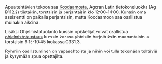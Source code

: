 Apua tehtävien tekoon saa [Koodaamosta](https://tim.pm/Koodaamo), Agoran Latin tietokoneluokka (Ag B112.2) tiistaisin, torstaisin ja perjantaisin klo 12:00-14:00. Kurssin oma assistentti on paikalla perjantaisin, mutta Koodaamoon saa osallistua muinakin aikoina. 

Lisäksi Ohjelmistotuotanto kurssin opiskelijat voivat osallistua [ohjelmistoteustaus](https://opencs.it.jyu.fi/software-testing/) kurssin kanssa yhteisiin harjoituksiin maanantaisin ja torstaisin 9:15-10:45 luokassa C331.3.

Ryhmiin osallistuminen on vapaaehtoista ja niihin voi tulla tekemään tehtäviä ja kysymään apua opettajilta. 



